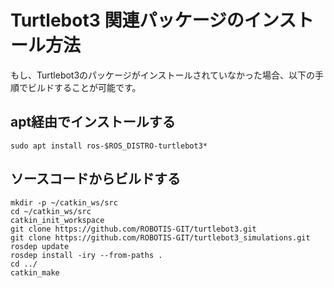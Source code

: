 # Turtlebot3 関連パッケージのインストール方法

もし、Turtlebot3のパッケージがインストールされていなかった場合、以下の手順でビルドすることが可能です。

## apt経由でインストールする
```
sudo apt install ros-$ROS_DISTRO-turtlebot3*
```

## ソースコードからビルドする

```
mkdir -p ~/catkin_ws/src
cd ~/catkin_ws/src
catkin_init_workspace
git clone https://github.com/ROBOTIS-GIT/turtlebot3.git
git clone https://github.com/ROBOTIS-GIT/turtlebot3_simulations.git
rosdep update
rosdep install -iry --from-paths .
cd ../
catkin_make
```